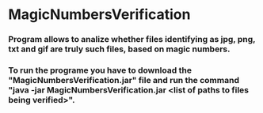 # MagicNumbersVerification

### Program allows to analize whether files identifying as jpg, png, txt and gif are truly such files, based on magic numbers.
### To run the programe you have to download the "MagicNumbersVerification.jar" file and run the command "java -jar MagicNumbersVerification.jar \<list of paths to files being verified\>".
